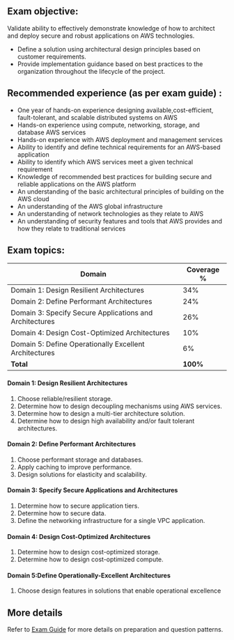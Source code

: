 ## Exam objective: 
Validate ability to effectively demonstrate knowledge of how to architect and deploy secure and robust applications on AWS technologies.
  - Define a solution using architectural design principles based on customer requirements.
  - Provide implementation guidance based on best practices to the organization throughout the lifecycle of the project.

## Recommended experience (as per exam guide) :
- One year of hands-on experience designing available,cost-efficient, fault-tolerant, and scalable distributed systems on AWS
- Hands-on experience using compute, networking, storage, and database AWS services
- Hands-on experience with AWS deployment and management services 
- Ability to identify and define technical requirements for an AWS-based application
- Ability to identify which AWS services meet a given technical requirement
- Knowledge of recommended best practices for building secure and reliable applications on the AWS platform
- An understanding of the basic architectural principles of building on the AWS cloud
- An understanding of the AWS global infrastructure
- An understanding of network technologies as they relate to AWS
- An understanding of security features and tools that AWS provides and how they relate to traditional services

## Exam topics:

**Domain** | **Coverage %**  
-----------|---------------
Domain 1: Design Resilient Architectures | 34%
Domain 2: Define Performant Architectures | 24%
Domain 3: Specify Secure Applications and Architectures |26%
Domain 4: Design Cost-Optimized Architectures | 10%
Domain 5: Define Operationally Excellent Architectures | 6%
**Total** | **100%**

#### Domain 1: Design Resilient Architectures
1. Choose reliable/resilient storage.
1. Determine how to design decoupling mechanisms using AWS services.
1. Determine how to design a multi-tier architecture solution.
1. Determine how to design high availability and/or fault tolerant architectures.

#### Domain 2: Define Performant Architectures
1. Choose performant storage and databases.
1. Apply caching to improve performance.
1. Design solutions for elasticity and scalability.

#### Domain 3: Specify Secure Applications and Architectures
1. Determine how to secure application tiers.
1. Determine how to secure data.
1. Define the networking infrastructure for a single VPC application.

#### Domain 4: Design Cost-Optimized Architectures
1. Determine how to design cost-optimized storage.
1. Determine how to design cost-optimized compute.

#### Domain 5:Define Operationally-Excellent Architectures
1. Choose design features in solutions that enable operational excellence


## More details
Refer to [Exam Guide](https://d1.awsstatic.com/training-and-certification/docs-sa-assoc/AWS_Certified_Solutions_Architect_Associate_Feb_2018_%20Exam_Guide_v1.5.2.pdf) for more details on preparation and question patterns.



